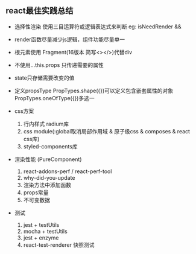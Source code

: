 ## react最佳实践总结

+ 选择性渲染 使用三目运算符或逻辑表达式来判断 eg: isNeedRender && <Com />
+ render函数尽量减少js逻辑，组件功能尽量单一
+ 根元素使用 Fragment(16版本 简写<></>)代替div
+ 不使用...this.props 只传递需要的属性
+ state只存储需要改变的值
+ 定义propsType  PropTypes.shape({})可以定义包含嵌套属性的对象 PropTypes.oneOfType({})多选一

+ css方案  
  1. 行内样式 radium库
  2. css module(:global取消局部作用域 & 原子级css & composes & react css库)
  3. styled-components库

+ 渲染性能 (PureComponent)
  1. react-addons-perf / react-perf-tool
  2. why-did-you-update
  3. 渲染方法中添加函数
  4. props常量
  5. 不可变数据

+ 测试
  1. jest + testUtils
  2. mocha + testUtils
  3. jest + enzyme
  4. react-test-renderer 快照测试
